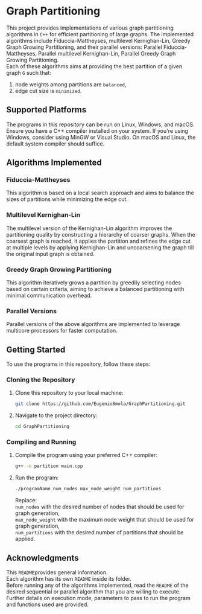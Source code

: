 # Graph Partitioning

This project provides implementations of various graph partitioning algorithms in `C++` for efficient partitioning of large graphs. The implemented algorithms include Fiduccia-Mattheyses, multilevel Kernighan-Lin, Greedy Graph Growing Partitioning, and their parallel versions: Parallel Fiduccia-Mattheyses, Parallel multilevel Kernighan-Lin, Parallel Greedy Graph Growing Partitioning.  
Each of these algorithms aims at providing the best partition of a given graph `G` such that:   
1. node weights among partitions are `balanced`,  
2. edge cut size is `minimized`.

## Supported Platforms

The programs in this repository can be run on Linux, Windows, and macOS. Ensure you have a C++ compiler installed on your system. If you're using Windows, consider using MinGW or Visual Studio. On macOS and Linux, the default system compiler should suffice.

## Algorithms Implemented

### Fiduccia-Mattheyses
This algorithm is based on a local search approach and aims to balance the sizes of partitions while minimizing the edge cut.

### Multilevel Kernighan-Lin
The multilevel version of the Kernighan-Lin algorithm improves the partitioning quality by constructing a hierarchy of coarser graphs.
When the coarsest graph is reached,  it applies the partition and refines the edge cut at multiple levels by applying Kernighan-Lin and uncoarsening the graph till the original input graph is obtained.

### Greedy Graph Growing Partitioning
This algorithm iteratively grows a partition by greedily selecting nodes based on certain criteria, aiming to achieve a balanced partitioning with minimal communication overhead.

### Parallel Versions
Parallel versions of the above algorithms are implemented to leverage multicore processors for faster computation.

## Getting Started

To use the programs in this repository, follow these steps:

### Cloning the Repository

1. Clone this repository to your local machine:

   ```bash
   git clone https://github.com/Eugenio8mola/GraphPartitioning.git

2. Navigate to the project directory:

   ```bash
   cd GraphPartitioning
   ```

### Compiling and Running

1. Compile the program using your preferred C++ compiler:

   ```bash
   g++ -o partition main.cpp
   ```

2. Run the program:

   ```bash
   ./programName num_nodes max_node_weight num_partitions
   ```

   Replace:  
   `num_nodes` with the desired number of nodes that should be used for graph generation,   
   `max_node_weight` with the maximum node weight that should be used for graph generation,  
   `num_partitions` with the desired number of partitions that should be applied.  

## Acknowledgments
This `README`provides general information.  
Each algorithm has its own `README` inside its folder.  
Before running any of the algorithms implemented, read the `README` of the desired sequential or parallel algorithm that you are willing to execute.  
Further details on execution mode, parameters to pass to run the program and functions used are provided.  

